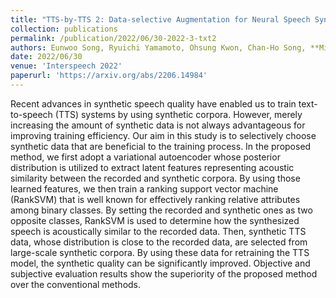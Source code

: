 ```yaml
---
title: "TTS-by-TTS 2: Data-selective Augmentation for Neural Speech Synthesis using Ranking Support Vector Machine with Variational Autoencoder"
collection: publications
permalink: /publication/2022/06/30-2022-3-txt2
authors: Eunwoo Song, Ryuichi Yamamoto, Ohsung Kwon, Chan-Ho Song, **Min-Jae Hwang**, Suhyeon Oh, Hyun-Wook Yoon, Jin-Seob Kim, Jae-Min Kim
date: 2022/06/30
venue: 'Interspeech 2022'
paperurl: 'https://arxiv.org/abs/2206.14984'
---
```

Recent advances in synthetic speech quality have enabled us to train text-to-speech (TTS) systems by using synthetic corpora. However, merely increasing the amount of synthetic data is not always advantageous for improving training efficiency. Our aim in this study is to selectively choose synthetic data that are beneficial to the training process. In the proposed method, we first adopt a variational autoencoder whose posterior distribution is utilized to extract latent features representing acoustic similarity between the recorded and synthetic corpora. By using those learned features, we then train a ranking support vector machine (RankSVM) that is well known for effectively ranking relative attributes among binary classes. By setting the recorded and synthetic ones as two opposite classes, RankSVM is used to determine how the synthesized speech is acoustically similar to the recorded data. Then, synthetic TTS data, whose distribution is close to the recorded data, are selected from large-scale synthetic corpora. By using these data for retraining the TTS model, the synthetic quality can be significantly improved. Objective and subjective evaluation results show the superiority of the proposed method over the conventional methods.
